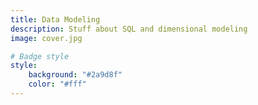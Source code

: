 ```yaml
---
title: Data Modeling
description: Stuff about SQL and dimensional modeling
image: cover.jpg

# Badge style
style:
    background: "#2a9d8f"
    color: "#fff"
---
```

